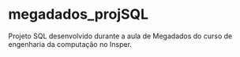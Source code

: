 # megadados_projSQL
Projeto SQL desenvolvido durante a aula de Megadados do curso de engenharia da computação no Insper.

